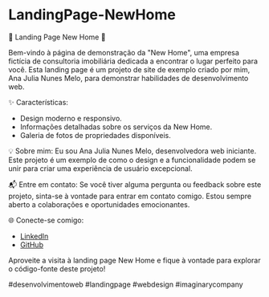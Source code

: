 # LandingPage-NewHome
🏡 Landing Page New Home 🏡

Bem-vindo à página de demonstração da "New Home", uma empresa fictícia de consultoria imobiliária dedicada a encontrar o lugar perfeito para você. Esta landing page é um projeto de site de exemplo criado por mim, Ana Julia Nunes Melo, para demonstrar habilidades de desenvolvimento web.

✨ Características:
- Design moderno e responsivo.
- Informações detalhadas sobre os serviços da New Home.
- Galeria de fotos de propriedades disponíveis.

💡 Sobre mim:
Eu sou Ana Julia Nunes Melo, desenvolvedora web iniciante. Este projeto é um exemplo de como o design e a funcionalidade podem se unir para criar uma experiência de usuário excepcional.

📬 Entre em contato:
Se você tiver alguma pergunta ou feedback sobre este projeto, sinta-se à vontade para entrar em contato comigo. Estou sempre aberto a colaborações e oportunidades emocionantes.

🌐 Conecte-se comigo:
- [LinkedIn](https://www.linkedin.com/in/ana-julia-nunes-melo-12855822a/)
- [GitHub](https://github.com/eudirianaju)

Aproveite a visita à landing page New Home e fique à vontade para explorar o código-fonte deste projeto!

#desenvolvimentoweb #landingpage #webdesign #imaginarycompany
